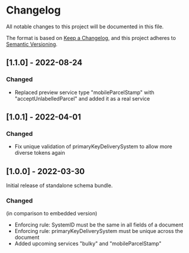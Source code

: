 # Changelog
All notable changes to this project will be documented in this file.

The format is based on [Keep a Changelog](https://keepachangelog.com/en/1.0.0/),
and this project adheres to [Semantic Versioning](https://semver.org/spec/v2.0.0.html).

## [1.1.0] - 2022-08-24
### Changed
- Replaced preview service type "mobileParcelStamp" with "acceptUnlabelledParcel" and added it as a real service

## [1.0.1] - 2022-04-01
### Changed
- Fix unique validation of primaryKeyDeliverySystem to allow more diverse tokens again

## [1.0.0] - 2022-03-30
Initial release of standalone schema bundle.

### Changed
(in comparison to embedded version)  
- Enforcing rule: SystemID must be the same in all fields of a document
- Enforcing rule: primaryKeyDeliverySystem must be unique across the document
- Added upcoming services "bulky" and "mobileParcelStamp"